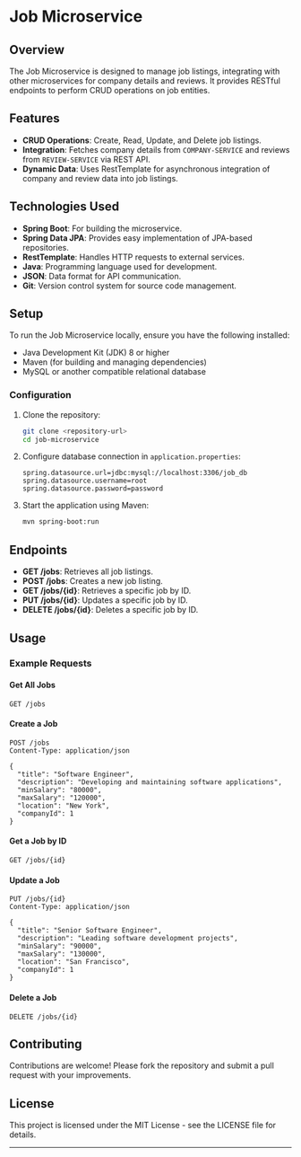 

# Job Microservice

## Overview

The Job Microservice is designed to manage job listings, integrating with other microservices for company details and reviews. It provides RESTful endpoints to perform CRUD operations on job entities.

## Features

- **CRUD Operations**: Create, Read, Update, and Delete job listings.
- **Integration**: Fetches company details from `COMPANY-SERVICE` and reviews from `REVIEW-SERVICE` via REST API.
- **Dynamic Data**: Uses RestTemplate for asynchronous integration of company and review data into job listings.

## Technologies Used

- **Spring Boot**: For building the microservice.
- **Spring Data JPA**: Provides easy implementation of JPA-based repositories.
- **RestTemplate**: Handles HTTP requests to external services.
- **Java**: Programming language used for development.
- **JSON**: Data format for API communication.
- **Git**: Version control system for source code management.

## Setup

To run the Job Microservice locally, ensure you have the following installed:

- Java Development Kit (JDK) 8 or higher
- Maven (for building and managing dependencies)
- MySQL or another compatible relational database

### Configuration

1. Clone the repository:

   ```bash
   git clone <repository-url>
   cd job-microservice
   ```

2. Configure database connection in `application.properties`:

   ```properties
   spring.datasource.url=jdbc:mysql://localhost:3306/job_db
   spring.datasource.username=root
   spring.datasource.password=password
   ```

3. Start the application using Maven:

   ```bash
   mvn spring-boot:run
   ```

## Endpoints

- **GET /jobs**: Retrieves all job listings.
- **POST /jobs**: Creates a new job listing.
- **GET /jobs/{id}**: Retrieves a specific job by ID.
- **PUT /jobs/{id}**: Updates a specific job by ID.
- **DELETE /jobs/{id}**: Deletes a specific job by ID.

## Usage

### Example Requests

#### Get All Jobs

```http
GET /jobs
```

#### Create a Job

```http
POST /jobs
Content-Type: application/json

{
  "title": "Software Engineer",
  "description": "Developing and maintaining software applications",
  "minSalary": "80000",
  "maxSalary": "120000",
  "location": "New York",
  "companyId": 1
}
```

#### Get a Job by ID

```http
GET /jobs/{id}
```

#### Update a Job

```http
PUT /jobs/{id}
Content-Type: application/json

{
  "title": "Senior Software Engineer",
  "description": "Leading software development projects",
  "minSalary": "90000",
  "maxSalary": "130000",
  "location": "San Francisco",
  "companyId": 1
}
```

#### Delete a Job

```http
DELETE /jobs/{id}
```

## Contributing

Contributions are welcome! Please fork the repository and submit a pull request with your improvements.

## License

This project is licensed under the MIT License - see the LICENSE file for details.

---
